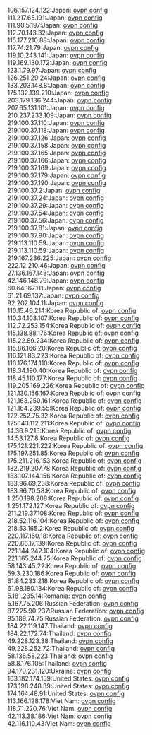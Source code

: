 106.157.124.122:Japan: [ovpn config](vpn/106_157_124_122.ovpn)  
111.217.65.191:Japan: [ovpn config](vpn/111_217_65_191.ovpn)  
111.90.5.197:Japan: [ovpn config](vpn/111_90_5_197.ovpn)  
112.70.143.32:Japan: [ovpn config](vpn/112_70_143_32.ovpn)  
115.177.210.88:Japan: [ovpn config](vpn/115_177_210_88.ovpn)  
117.74.21.79:Japan: [ovpn config](vpn/117_74_21_79.ovpn)  
119.10.243.141:Japan: [ovpn config](vpn/119_10_243_141.ovpn)  
119.169.130.172:Japan: [ovpn config](vpn/119_169_130_172.ovpn)  
123.1.79.97:Japan: [ovpn config](vpn/123_1_79_97.ovpn)  
126.251.29.24:Japan: [ovpn config](vpn/126_251_29_24.ovpn)  
133.203.148.8:Japan: [ovpn config](vpn/133_203_148_8.ovpn)  
175.132.139.210:Japan: [ovpn config](vpn/175_132_139_210.ovpn)  
203.179.136.244:Japan: [ovpn config](vpn/203_179_136_244.ovpn)  
207.65.131.101:Japan: [ovpn config](vpn/207_65_131_101.ovpn)  
210.237.233.109:Japan: [ovpn config](vpn/210_237_233_109.ovpn)  
219.100.37.110:Japan: [ovpn config](vpn/219_100_37_110.ovpn)  
219.100.37.118:Japan: [ovpn config](vpn/219_100_37_118.ovpn)  
219.100.37.126:Japan: [ovpn config](vpn/219_100_37_126.ovpn)  
219.100.37.158:Japan: [ovpn config](vpn/219_100_37_158.ovpn)  
219.100.37.165:Japan: [ovpn config](vpn/219_100_37_165.ovpn)  
219.100.37.166:Japan: [ovpn config](vpn/219_100_37_166.ovpn)  
219.100.37.169:Japan: [ovpn config](vpn/219_100_37_169.ovpn)  
219.100.37.179:Japan: [ovpn config](vpn/219_100_37_179.ovpn)  
219.100.37.190:Japan: [ovpn config](vpn/219_100_37_190.ovpn)  
219.100.37.2:Japan: [ovpn config](vpn/219_100_37_2.ovpn)  
219.100.37.24:Japan: [ovpn config](vpn/219_100_37_24.ovpn)  
219.100.37.29:Japan: [ovpn config](vpn/219_100_37_29.ovpn)  
219.100.37.54:Japan: [ovpn config](vpn/219_100_37_54.ovpn)  
219.100.37.56:Japan: [ovpn config](vpn/219_100_37_56.ovpn)  
219.100.37.81:Japan: [ovpn config](vpn/219_100_37_81.ovpn)  
219.100.37.90:Japan: [ovpn config](vpn/219_100_37_90.ovpn)  
219.113.110.59:Japan: [ovpn config](vpn/219_113_110_59.ovpn)  
219.113.110.59:Japan: [ovpn config](vpn/219_113_110_59.ovpn)  
219.167.236.225:Japan: [ovpn config](vpn/219_167_236_225.ovpn)  
222.12.210.46:Japan: [ovpn config](vpn/222_12_210_46.ovpn)  
27.136.167.143:Japan: [ovpn config](vpn/27_136_167_143.ovpn)  
42.146.148.79:Japan: [ovpn config](vpn/42_146_148_79.ovpn)  
60.64.167.111:Japan: [ovpn config](vpn/60_64_167_111.ovpn)  
61.21.69.137:Japan: [ovpn config](vpn/61_21_69_137.ovpn)  
92.202.104.11:Japan: [ovpn config](vpn/92_202_104_11.ovpn)  
110.15.46.214:Korea Republic of: [ovpn config](vpn/110_15_46_214.ovpn)  
110.34.103.107:Korea Republic of: [ovpn config](vpn/110_34_103_107.ovpn)  
112.72.253.154:Korea Republic of: [ovpn config](vpn/112_72_253_154.ovpn)  
115.138.88.176:Korea Republic of: [ovpn config](vpn/115_138_88_176.ovpn)  
115.22.89.234:Korea Republic of: [ovpn config](vpn/115_22_89_234.ovpn)  
115.86.166.20:Korea Republic of: [ovpn config](vpn/115_86_166_20.ovpn)  
116.121.83.223:Korea Republic of: [ovpn config](vpn/116_121_83_223.ovpn)  
118.176.174.110:Korea Republic of: [ovpn config](vpn/118_176_174_110.ovpn)  
118.34.190.40:Korea Republic of: [ovpn config](vpn/118_34_190_40.ovpn)  
118.45.110.177:Korea Republic of: [ovpn config](vpn/118_45_110_177.ovpn)  
119.205.169.226:Korea Republic of: [ovpn config](vpn/119_205_169_226.ovpn)  
121.130.156.167:Korea Republic of: [ovpn config](vpn/121_130_156_167.ovpn)  
121.163.250.161:Korea Republic of: [ovpn config](vpn/121_163_250_161.ovpn)  
121.164.239.55:Korea Republic of: [ovpn config](vpn/121_164_239_55.ovpn)  
122.252.75.32:Korea Republic of: [ovpn config](vpn/122_252_75_32.ovpn)  
125.143.112.211:Korea Republic of: [ovpn config](vpn/125_143_112_211.ovpn)  
14.36.9.215:Korea Republic of: [ovpn config](vpn/14_36_9_215.ovpn)  
14.53.127.8:Korea Republic of: [ovpn config](vpn/14_53_127_8.ovpn)  
175.121.221.222:Korea Republic of: [ovpn config](vpn/175_121_221_222.ovpn)  
175.197.251.85:Korea Republic of: [ovpn config](vpn/175_197_251_85.ovpn)  
175.211.216.153:Korea Republic of: [ovpn config](vpn/175_211_216_153.ovpn)  
182.219.207.78:Korea Republic of: [ovpn config](vpn/182_219_207_78.ovpn)  
183.107.144.156:Korea Republic of: [ovpn config](vpn/183_107_144_156.ovpn)  
183.96.69.238:Korea Republic of: [ovpn config](vpn/183_96_69_238.ovpn)  
183.96.70.58:Korea Republic of: [ovpn config](vpn/183_96_70_58.ovpn)  
1.250.198.208:Korea Republic of: [ovpn config](vpn/1_250_198_208.ovpn)  
1.251.172.127:Korea Republic of: [ovpn config](vpn/1_251_172_127.ovpn)  
211.219.37.108:Korea Republic of: [ovpn config](vpn/211_219_37_108.ovpn)  
218.52.116.104:Korea Republic of: [ovpn config](vpn/218_52_116_104.ovpn)  
218.53.165.2:Korea Republic of: [ovpn config](vpn/218_53_165_2.ovpn)  
220.117.160.18:Korea Republic of: [ovpn config](vpn/220_117_160_18.ovpn)  
220.86.17.139:Korea Republic of: [ovpn config](vpn/220_86_17_139.ovpn)  
221.144.242.104:Korea Republic of: [ovpn config](vpn/221_144_242_104.ovpn)  
221.165.244.75:Korea Republic of: [ovpn config](vpn/221_165_244_75.ovpn)  
58.143.45.22:Korea Republic of: [ovpn config](vpn/58_143_45_22.ovpn)  
59.3.230.186:Korea Republic of: [ovpn config](vpn/59_3_230_186.ovpn)  
61.84.233.218:Korea Republic of: [ovpn config](vpn/61_84_233_218.ovpn)  
61.98.180.134:Korea Republic of: [ovpn config](vpn/61_98_180_134.ovpn)  
5.181.235.14:Romania: [ovpn config](vpn/5_181_235_14.ovpn)  
5.167.75.206:Russian Federation: [ovpn config](vpn/5_167_75_206.ovpn)  
87.225.90.237:Russian Federation: [ovpn config](vpn/87_225_90_237.ovpn)  
95.189.74.75:Russian Federation: [ovpn config](vpn/95_189_74_75.ovpn)  
184.22.119.147:Thailand: [ovpn config](vpn/184_22_119_147.ovpn)  
184.22.172.74:Thailand: [ovpn config](vpn/184_22_172_74.ovpn)  
49.228.123.38:Thailand: [ovpn config](vpn/49_228_123_38.ovpn)  
49.228.252.72:Thailand: [ovpn config](vpn/49_228_252_72.ovpn)  
58.136.58.223:Thailand: [ovpn config](vpn/58_136_58_223.ovpn)  
58.8.176.105:Thailand: [ovpn config](vpn/58_8_176_105.ovpn)  
94.179.231.120:Ukraine: [ovpn config](vpn/94_179_231_120.ovpn)  
163.182.174.159:United States: [ovpn config](vpn/163_182_174_159.ovpn)  
173.198.248.39:United States: [ovpn config](vpn/173_198_248_39.ovpn)  
174.164.48.91:United States: [ovpn config](vpn/174_164_48_91.ovpn)  
113.166.128.178:Viet Nam: [ovpn config](vpn/113_166_128_178.ovpn)  
118.71.220.76:Viet Nam: [ovpn config](vpn/118_71_220_76.ovpn)  
42.113.38.186:Viet Nam: [ovpn config](vpn/42_113_38_186.ovpn)  
42.116.110.43:Viet Nam: [ovpn config](vpn/42_116_110_43.ovpn)  
